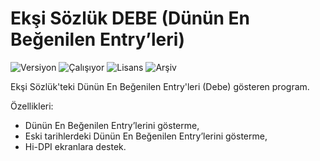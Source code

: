 # Ekşi Sözlük DEBE (Dünün En Beğenilen Entry’leri)

<img src="https://img.shields.io/badge/Versiyon-1.24-blueviolet.svg?style=flat" alt="Versiyon" /> <img src="https://img.shields.io/badge/Durum-Çalışıyor-success.svg?style=flat" alt="Çalışıyor" /> <img src="https://img.shields.io/badge/Lisans-MIT-blue.svg?style=flat" alt="Lisans" /> <img src="https://img.shields.io/badge/Arşiv-orange.svg?style=flat" alt="Arşiv" /> 

Ekşi Sözlük'teki Dünün En Beğenilen Entry'leri (Debe) gösteren program. 

Özellikleri:

* Dünün En Beğenilen Entry’lerini gösterme,
* Eski tarihlerdeki Dünün En Beğenilen Entry’lerini gösterme,
* Hi-DPI ekranlara destek.
